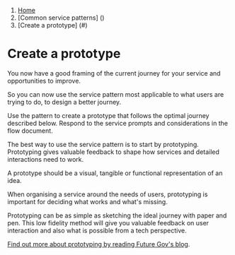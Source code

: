 1.  [Home](/docs/core/contents)
2.	[Common service patterns] ()
3.  [Create a prototype] (#)

# Create a prototype
You now have a good framing of the current journey for your service and opportunities to improve.

So you can now use the service pattern most applicable to what users are trying to do, to design a better journey. 

Use the pattern to create a prototype that follows the optimal journey described below. Respond to the service prompts and considerations in the flow document. 

The best way to use the service pattern is to start by prototyping. Prototyping gives valuable feedback to shape how services and detailed interactions need to work.

A prototype should be a visual, tangible or functional representation of an idea.

When organising a service around the needs of users, prototyping is important for deciding what works and what's missing. 

Prototyping can be as simple as sketching the ideal journey with paper and pen. This low fidelity method will give you valuable feedback on user interaction and also what is possible from a tech perspective.

[Find out more about prototyping by reading Future Gov's blog](https://blog.wearefuturegov.com/why-do-we-prototype-a2576f0cc52c).
